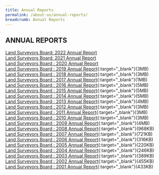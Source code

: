 ```yaml
---
title: Annual Reports
permalink: /about-us/annual-reports/
breadcrumb: Annual Reports
---
```

## ANNUAL REPORTS

[Land Surveyors Board: 2022 Annual Report](/https://go.gov.sg/lsb-ar-2022)
<br>
[Land Surveyors Board: 2021 Annual Report](/files/LSB_AR_2021.pdf)
<br>
[Land Surveyors Board : 2020 Annual Report](/files/LSBAnnualReport2020.pdf)<br>
[Land Surveyors Board : 2019 Annual Report](/files/LSBAnnualReport2019.pdf){:target="_blank"}(3MB)<br>
[Land Surveyors Board : 2018 Annual Report](/files/LSBAnnualReport2018-Approved.pdf){:target="_blank"}(3MB)<br>
[Land Surveyors Board : 2017 Annual Report](/files/2_LSBAnnualReport2017.pdf){:target="_blank"}(1MB)<br>
[Land Surveyors Board : 2016 Annual Report](/files/2_LSBAnnualReport2016.pdf){:target="_blank"}(5MB)<br>
[Land Surveyors Board : 2015 Annual Report](/files/LSBAnnualReport2015.pdf){:target="_blank"}(5MB)<br>
[Land Surveyors Board : 2014 Annual Report](/files/LSBAnnualReport2014.pdf){:target="_blank"}(5MB)<br>
[Land Surveyors Board : 2013 Annual Report](/files/LSBAnnualReport2013.pdf){:target="_blank"}(4MB)<br>
[Land Surveyors Board : 2012 Annual Report](/files/LSBAnnualReport2012.pdf){:target="_blank"}(3MB)<br>
[Land Surveyors Board : 2011 Annual Report](/files/2_LSBAnnualReport2011.pdf){:target="_blank"}(3MB)<br>
[Land Surveyors Board : 2010 Annual Report](/files/LSBAnnualReport2010.pdf){:target="_blank"}(3MB)<br>
[Land Surveyors Board : 2009 Annual Report](/files/LSBAnnualReport2009.pdf){:target="_blank"}(4MB)<br>
[Land Surveyors Board : 2008 Annual Report](/files/LSBAnnualReport2008.pdf){:target="_blank"}(968KB)<br>
[Land Surveyors Board : 2007 Annual Report](/files/2_LSBAnnualReport2007.pdf){:target="_blank"}(721KB) <br>
[Land Surveyors Board : 2006 Annual Report](/files/2_LSBAnnualReport2006.pdf){:target="_blank"}(316KB)<br>
[Land Surveyors Board : 2005 Annual Report](/files/2_LSBAnnualReport2005.pdf){:target="_blank"}(220KB)<br>
[Land Surveyors Board : 2004 Annual Report](/files/2_LSBAnnualReport2004.pdf){:target="_blank"}(246KB)<br>
[Land Surveyors Board : 2003 Annual Report](/files/LSBAnnualReport2003.pdf){:target="_blank"}(389KB)<br>
[Land Surveyors Board : 2002 Annual Report](/files/LSBAnnualReport2002.pdf){:target="_blank"}(455KB)<br>
[Land Surveyors Board : 2001 Annual Report](/files/2_LSBAnnualReport2001.pdf){:target="_blank"}(433KB)<br>